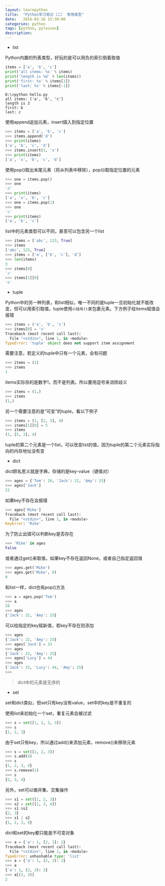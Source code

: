 ```yaml
---
layout: learnpython
title:  "Python学习笔记（二） 常用类型"
date:   2016-03-16 15:30:00
categories: python
tags: [python, pylesson]
description: 
---
```

<!--more-->

* list

Python内置的列表类型，好玩的是可以用负的索引倒着取值

```python
items = ['a', 'b', 'c']
print('all items: %s' % items)
print('length is %d' % len(items))
print('first: %s' % items[1])
print('last: %s' % items[-1])
```

```
D:\>python hello.py
all items: ['a', 'b', 'c']
length is 3
first: b
last: c
```

使用append追加元素，insert插入到指定位置

```python
>>> items = ['a', 'b', 'c']
>>> items.append('d')
>>> print(items)
['a', 'b', 'c', 'd']
>>> items.insert(1, 'x')
>>> print(items)
['a', 'x', 'b', 'c', 'd']
```

使用pop()取出末尾元素（将从列表中移除），pop(i)取指定位置的元素

```python
>>> one = items.pop()
>>> one
'd'
>>> print(items)
['a', 'x', 'b', 'c']
>>> one = items.pop(1)
>>> one
'x'
>>> print(items)
['a', 'b', 'c']
```

list中的元素类型可以不同，甚至可以包含另一个list

```python
>>> items = ['abc', 123, True]
>>> items
['abc', 123, True]
>>> items = ['a', ['b', 'c'], 'd']
>>> len(items)
3
>>> items[0]
'a'
>>> items[1][0]
'b'
```

* tuple

Python中的另一种列表，和list相似，唯一不同的是tuple一旦初始化就不能改变，但可以用索引取值，tuple使用`小括号()`来包裹元素。下方例子给items赋值会报错

```python
>>> items = ('a', 'b', 'c')
>>> items[0] = 'x'
Traceback (most recent call last):
  File "<stdin>", line 1, in <module>
TypeError: 'tuple' object does not support item assignment
```

需要注意，若定义的tuple中只有一个元素，会有问题

```python
>>> items = (1)
>>> items
1
```

items实际存的是数字1，而不是列表。所以要用逗号来消除歧义

```python
>>> items = (1,)
>>> items
(1,)
```

另一个需要注意的是“可变”的tuple，看以下例子

```python
>>> items = (1, [2, 3], 4)
>>> items[1][0] = 5
>>> items
(1, [5, 3], 4)
```

tuple的第二个元素是一个list，可以改变list的值，因为tuple的第二个元素实际指向的内存地址没有变

* dict

dict顾名思义就是字典，存储的是key-value（键值对）

```python
>>> ages = {'Tom': 28, 'Jack': 22, 'Amy': 25}
>>> ages['Jack']
22
```

如果key不存在会报错

```python
>>> ages['Mike']
Traceback (most recent call last):
  File "<stdin>", line 1, in <module>
KeyError: 'Mike'
```

为了防止出错可以判断key是否存在

```python
>>> 'Mike' in ages
False
```

或者通过get()来取值，如果key不存在返回None，或者自己指定返回值

```python
>>> ages.get('Mike')
>>> ages.get('Mike', 0)
0
```

和list一样，dict也有pop()方法

```python
>>> a = ages.pop('Tom')
>>> a
28
>>> ages
{'Jack': 22, 'Amy': 25}
```

可以给指定的key赋新值，若key不存在则添加

```python
>>> ages
{'Jack': 22, 'Amy': 25}
>>> ages['Jack'] = 33
>>> ages
{'Jack': 33, 'Amy': 25}
>>> ages['Lucy'] = 44
>>> ages
{'Jack': 33, 'Lucy': 44, 'Amy': 25}
>>>
```

>dict中的元素是无序的

* set

set和dict类似，但set只有key没有value，set中的key是不重复的

使用list来初始化一个set，重复元素会被过滤

```python
>>> s = set([1, 2, 2, 3])
>>> s
{1, 2, 3}
```

由于set只有key，所以通过add()来添加元素，remove()来移除元素

```python
>>> s = set([1, 2, 3])
>>> s.add(4)
>>> s
{1, 2, 3, 4}
>>> s.remove(1)
>>> s
{2, 3, 4}
```

另外，set可以做并集、交集操作

```python
>>> s1 = set([1, 2, 3])
>>> s2 = set([2, 3, 4])
>>> s1 &s2
{2, 3}
>>> s1 | s2
{1, 2, 3, 4}
```

dict和set的key都只能是不可变对象

```python
>>> a = {'a': 1, [2, 3]: 2}
Traceback (most recent call last):
  File "<stdin>", line 1, in <module>
TypeError: unhashable type: 'list'
>>> a = {'a': 1, (2, 3): 2}
>>> a
{'a': 1, (2, 3): 2}
>>> a[(2, 3)]
2
```